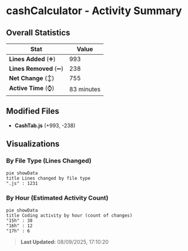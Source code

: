 # cashCalculator - Activity Summary 

## Overall Statistics

| Stat                   | Value                                                             |
| ---------------------- | ----------------------------------------------------------------- |
| **Lines Added** (➕)   | 993                                          |
| **Lines Removed** (➖) | 238                                        |
| **Net Change** (↕)    | 755                |
| **Active Time** (⌚)   | 83 minutes |


## Modified Files
- **CashTab.js** (+993, -238)

## Visualizations

### By File Type (Lines Changed)

```mermaid
pie showData
title Lines changed by file type
".js" : 1231
```

### By Hour (Estimated Activity Count)

```mermaid
pie showData
title Coding activity by hour (count of changes)
"15h" : 38
"16h" : 12
"17h" : 6
```


> **Last Updated:** 08/09/2025, 17:10:20